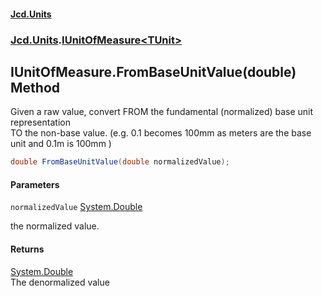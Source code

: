 #### [Jcd.Units](index.md 'index')
### [Jcd.Units](Jcd.Units.md 'Jcd.Units').[IUnitOfMeasure&lt;TUnit&gt;](Jcd.Units.IUnitOfMeasure_TUnit_.md 'Jcd.Units.IUnitOfMeasure<TUnit>')

## IUnitOfMeasure<TUnit>.FromBaseUnitValue(double) Method

Given a raw value, convert FROM the fundamental (normalized) base unit representation  
TO the non-base value. (e.g. 0.1  becomes 100mm as meters are the base  
unit and 0.1m is 100mm )

```csharp
double FromBaseUnitValue(double normalizedValue);
```
#### Parameters

<a name='Jcd.Units.IUnitOfMeasure_TUnit_.FromBaseUnitValue(double).normalizedValue'></a>

`normalizedValue` [System.Double](https://docs.microsoft.com/en-us/dotnet/api/System.Double 'System.Double')

the normalized value.

#### Returns
[System.Double](https://docs.microsoft.com/en-us/dotnet/api/System.Double 'System.Double')  
The denormalized value